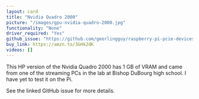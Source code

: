 ```yaml
---
layout: card
title: "Nvidia Quadro 2000"
picture: "/images/gpu-nvidia-quadro-2000.jpg"
functionality: "None"
driver_required: "Yes"
github_issue: "https://github.com/geerlingguy/raspberry-pi-pcie-devices/issues/526"
buy_link: https://amzn.to/3GHk2dK
videos: []
---
```

This HP version of the Nvidia Quadro 2000 has 1 GB of VRAM and came from one of the streaming PCs in the lab at Bishop DuBourg high school. I have yet to test it on the Pi.

See the linked GitHub issue for more details.
